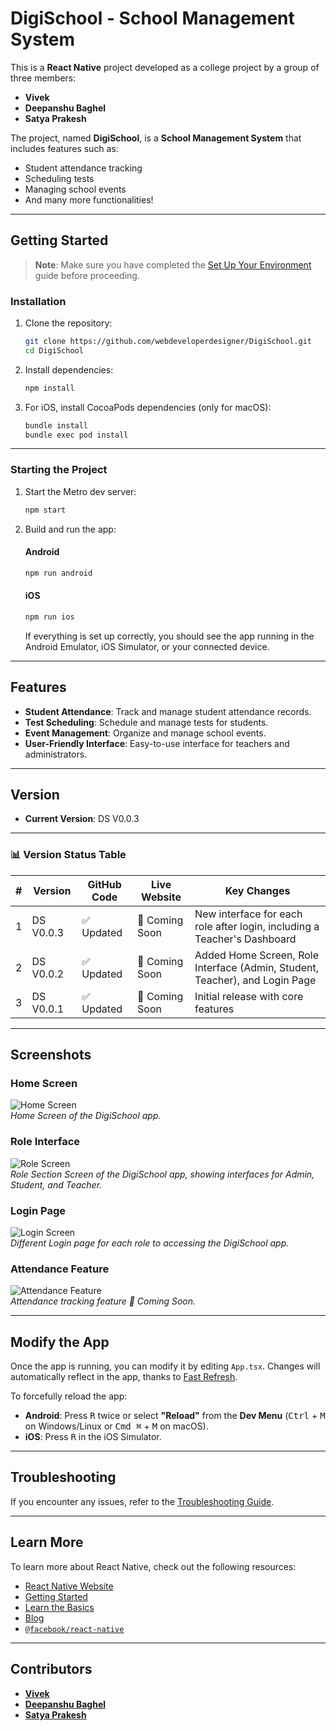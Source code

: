 # DigiSchool - School Management System

This is a **React Native** project developed as a college project by a group of three members:  
- **Vivek**  
- **Deepanshu Baghel**  
- **Satya Prakesh**

The project, named **DigiSchool**, is a **School Management System** that includes features such as:  
- Student attendance tracking  
- Scheduling tests  
- Managing school events  
- And many more functionalities!

---

## Getting Started

> **Note**: Make sure you have completed the [Set Up Your Environment](https://reactnative.dev/docs/set-up-your-environment) guide before proceeding.

### Installation

1. Clone the repository:
   ```sh
   git clone https://github.com/webdeveloperdesigner/DigiSchool.git
   cd DigiSchool
   ```

2. Install dependencies:
   ```sh
   npm install
   ```

3. For iOS, install CocoaPods dependencies (only for macOS):
   ```sh
   bundle install
   bundle exec pod install
   ```

---

### Starting the Project

1. Start the Metro dev server:
   ```sh
   npm start
   ```

2. Build and run the app:

   #### Android
   ```sh
   npm run android
   ```

   #### iOS
   ```sh
   npm run ios
   ```

   If everything is set up correctly, you should see the app running in the Android Emulator, iOS Simulator, or your connected device.

---

## Features

- **Student Attendance**: Track and manage student attendance records.  
- **Test Scheduling**: Schedule and manage tests for students.  
- **Event Management**: Organize and manage school events.  
- **User-Friendly Interface**: Easy-to-use interface for teachers and administrators.  

---

## Version

- **Current Version**: DS V0.0.3

---

### 📊 Version Status Table

| #   | Version       | GitHub Code       | Live Website       | Key Changes                                                                 |
|-----|---------------|-------------------|--------------------|------------------------------------------------------------------------------|
| 1   | DS V0.0.3     | ✅ Updated        | 🔄 Coming Soon     | New interface for each role after login, including a Teacher's Dashboard    |
| 2   | DS V0.0.2     | ✅ Updated        | 🔄 Coming Soon     | Added Home Screen, Role Interface (Admin, Student, Teacher), and Login Page |
| 3   | DS V0.0.1     | ✅ Updated        | 🔄 Coming Soon     | Initial release with core features                                          |

---

## Screenshots

### Home Screen
![Home Screen](./src/assets/Home%20Screen.jpg)  
*Home Screen of the DigiSchool app.*

### Role Interface
![Role Screen](./src/assets/Role.jpg)  
*Role Section Screen of the DigiSchool app, showing interfaces for Admin, Student, and Teacher.*

### Login Page
![Login Screen](./src/assets/Login%20Screen.jpg)  
*Different Login page for each role to accessing the DigiSchool app.*

### Attendance Feature
![Attendance Feature](path/to/attendance-feature.png)  
*Attendance tracking feature 🔄 Coming Soon.*

---

## Modify the App

Once the app is running, you can modify it by editing `App.tsx`. Changes will automatically reflect in the app, thanks to [Fast Refresh](https://reactnative.dev/docs/fast-refresh).

To forcefully reload the app:  
- **Android**: Press <kbd>R</kbd> twice or select **"Reload"** from the **Dev Menu** (<kbd>Ctrl</kbd> + <kbd>M</kbd> on Windows/Linux or <kbd>Cmd ⌘</kbd> + <kbd>M</kbd> on macOS).  
- **iOS**: Press <kbd>R</kbd> in the iOS Simulator.

---

## Troubleshooting

If you encounter any issues, refer to the [Troubleshooting Guide](https://reactnative.dev/docs/troubleshooting).

---

## Learn More

To learn more about React Native, check out the following resources:

- [React Native Website](https://reactnative.dev)  
- [Getting Started](https://reactnative.dev/docs/environment-setup)  
- [Learn the Basics](https://reactnative.dev/docs/getting-started)  
- [Blog](https://reactnative.dev/blog)  
- [`@facebook/react-native`](https://github.com/facebook/react-native)  

---

## Contributors

- **[Vivek](https://github.com/webdeveloperdesigner)**  
- **[Deepanshu Baghel](https://github.com/Deepanshu-Baghel)**  
- **[Satya Prakesh](https://github.com/satyaprakash148)**
